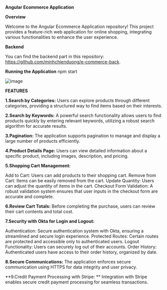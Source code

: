 **Angular Ecommerce Application**

**Overview**

Welcome to the Angular Ecommerce Application repository! This project provides a feature-rich web application for online shopping, integrating various functionalities to enhance the user experience.

**Backend**

You can find the backend part in this repository: https://github.com/minhchienduong/e-commerce-back.

**Running the Application**
npm start

![image](https://github.com/minhchienduong/e-commerce-front/assets/46671487/26d12164-27b8-4085-a26c-153c05308317)

**FEATURES**

**1.Search by Categories:** Users can explore products through different categories, providing a structured way to find items based on their interests.

**2.Search by Keywords:** A powerful search functionality allows users to find products quickly by entering relevant keywords, utilizing a robust search algorithm for accurate results.

**3.Pagination:** The application supports pagination to manage and display a large number of products efficiently.

**4.Product Details Page:** Users can view detailed information about a specific product, including images, description, and pricing.

**5.Shopping Cart Management:**

Add to Cart: Users can add products to their shopping cart.
Remove from Cart: Items can be easily removed from the cart.
Update Quantity: Users can adjust the quantity of items in the cart.
Checkout Form Validation: A robust validation system ensures that user inputs in the checkout form are accurate and complete.

**6.Review Cart Totals:** Before completing the purchase, users can review their cart contents and total cost.

**7.Security with Okta for Login and Logout:**

Authentication: Secure authentication system with Okta, ensuring a streamlined and secure login experience.
Protected Routes: Certain routes are protected and accessible only to authenticated users.
Logout Functionality: Users can securely log out of their accounts.
Order History: Authenticated users have access to their order history, organized by date.

**8.Secure Communications:**
The application enforces secure communication using HTTPS for data integrity and user privacy.

**9.Credit Payment Processing with Stripe: ** Integration with Stripe enables secure credit payment processing for seamless transactions.

